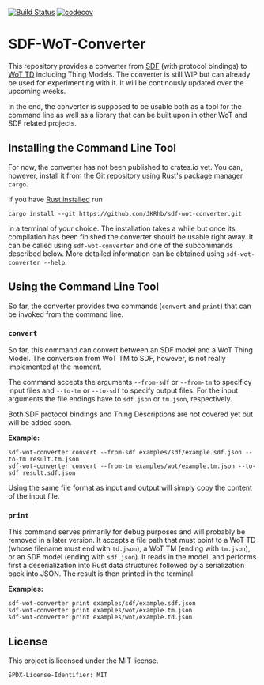 [![Build Status](https://github.com/JKRhb/sdf-wot-converter/actions/workflows/test.yml/badge.svg)](https://github.com/JKRhb/sdf-wot-converter/actions/workflows/test.yml)
[![codecov](https://codecov.io/gh/JKRhb/sdf-wot-converter/branch/master/graph/badge.svg?token=X7EEI07LXD)](https://codecov.io/gh/JKRhb/sdf-wot-converter)

# SDF-WoT-Converter

This repository provides a converter from [SDF](https://datatracker.ietf.org/doc/html/draft-ietf-asdf-sdf-05) (with protocol bindings) to [WoT TD](https://www.w3.org/TR/wot-thing-description/) including Thing Models.
The converter is still WIP but can already be used for experimenting with it.
It will be continously updated over the upcoming weeks.

In the end, the converter is supposed to be usable both as a tool for the command line as well as a library that can be built upon in other WoT and SDF related projects.

## Installing the Command Line Tool

For now, the converter has not been published to crates.io yet.
You can, however, install it from the Git repository using Rust's package manager `cargo`.

If you have [Rust installed](https://www.rust-lang.org/tools/install) run

```
cargo install --git https://github.com/JKRhb/sdf-wot-converter.git
```

in a terminal of your choice.
The installation takes a while but once its compilation has been finished the converter should be usable right away.
It can be called using `sdf-wot-converter` and one of the subcommands described below.
More detailed information can be obtained using `sdf-wot-converter --help`.

## Using the Command Line Tool

So far, the converter provides two commands (`convert` and `print`) that can be invoked from the command line.

### `convert`

So far, this command can convert between an SDF model and a WoT Thing Model.
The conversion from WoT TM to SDF, however, is not really implemented at the moment.

The command accepts the arguments `--from-sdf` or `--from-tm` to specificy input files and `--to-tm` or `--to-sdf` to
specify output files. 
For the input arguments the file endings have to `sdf.json` or `tm.json`, respectively.

Both SDF protocol bindings and Thing Descriptions are not covered yet but will be added soon.

**Example:**

```
sdf-wot-converter convert --from-sdf examples/sdf/example.sdf.json --to-tm result.tm.json
sdf-wot-converter convert --from-tm examples/wot/example.tm.json --to-sdf result.sdf.json
```

Using the same file format as input and output will simply copy the content of the input file.

### `print`

This command serves primarily for debug purposes and will probably be removed in a later version.
It accepts a file path that must point to a WoT TD (whose filename must end with `td.json`), a WoT TM (ending with `tm.json`), or an SDF model (ending with `sdf.json`).
It reads in the model, and performs first a deserialization into Rust data structures followed by a serialization back into JSON.
The result is then printed in the terminal.

**Examples:**

```
sdf-wot-converter print examples/sdf/example.sdf.json
sdf-wot-converter print examples/wot/example.tm.json
sdf-wot-converter print examples/wot/example.td.json
```

## License

This project is licensed under the MIT license.

```
SPDX-License-Identifier: MIT
```
